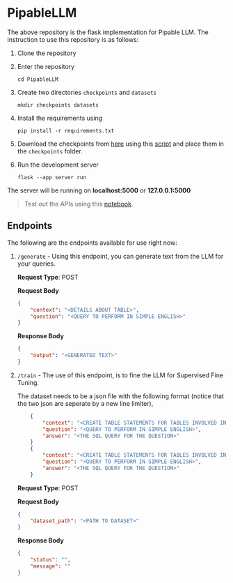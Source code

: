 # PipableLLM

The above repository is the flask implementation for Pipable LLM. The instruction to use this repository is as follows:

1. Clone the repository
2. Enter the repository

   ``cd PipableLLM``
3. Create two directories `checkpoints` and `datasets`

   ``mkdir checkpoints datasets``
4. Install the requirements using

   ``pip install -r requirements.txt``
5. Download the checkpoints from [here](https://drive.google.com/file/d/1jzMW7kqXlZB8vp8Y1RAHyKBNX1TVBIos/view?usp=sharing) using this [script](./utilities/download_weights.py) and place them in the `checkpoints` folder.
6. Run the development server

   ``flask --app server run``

The server will be running on **localhost:5000** or **127.0.0.1:5000**

> Test out the APIs using this [notebook](./playground.ipynb).

## Endpoints

The following are the endpoints available for use right now:

1. `/generate` - Using this endpoint, you can generate text from the LLM for your queries.

   **Request Type**: POST

   **Request Body**

   ```json
   {
       "context": "<DETAILS ABOUT TABLE>",
       "question": "<QUERY TO PERFORM IN SIMPLE ENGLISH>"
   }
   ```
   **Response Body**

   ```json
   {
       "output": "<GENERATED TEXT>"
   }
   ```
2. `/train` - The use of this endpoint, is to fine the LLM for Supervised Fine Tuning.

   The dataset needs to be a json file with the following format (notice that the two json are seperate by a new line limiter),

   ```json
       {
           "context": "<CREATE TABLE STATEMENTS FOR TABLES INVOLVED IN THE QUERY>",
           "question": "<QUERY TO PERFORM IN SIMPLE ENGLISH>",
           "answer": "<THE SQL QUERY FOR THE QUESTION>"
       }
       {
           "context": "<CREATE TABLE STATEMENTS FOR TABLES INVOLVED IN THE QUERY>",
           "question": "<QUERY TO PERFORM IN SIMPLE ENGLISH>",
           "answer": "<THE SQL QUERY FOR THE QUESTION>"
       }
   ```
   **Request Type**: POST

   **Request Body**

   ```json
   {
       "dataset_path": "<PATH TO DATASET>"
   }
   ```
   **Response Body**

   ```json
   {
       "status": "",
       "message": ""
   }
   ```
